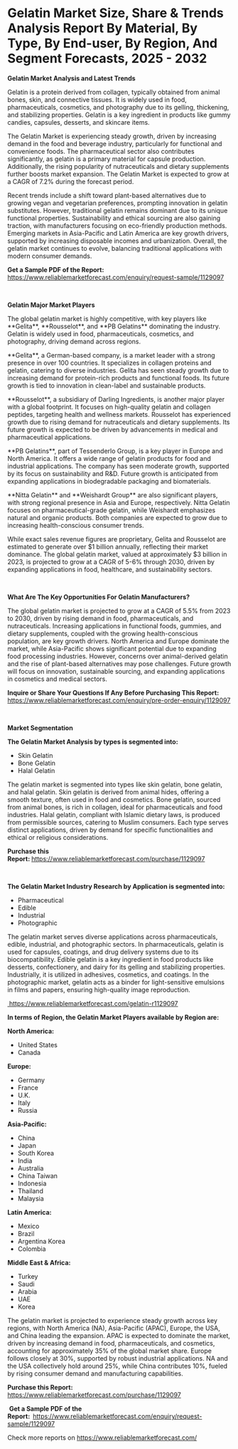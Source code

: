 <p><h1>Gelatin Market Size, Share & Trends Analysis Report By Material, By Type, By End-user, By Region, And Segment Forecasts, 2025 - 2032</h1></p><p><strong>Gelatin Market Analysis and Latest Trends</strong></p>
<p><p>Gelatin is a protein derived from collagen, typically obtained from animal bones, skin, and connective tissues. It is widely used in food, pharmaceuticals, cosmetics, and photography due to its gelling, thickening, and stabilizing properties. Gelatin is a key ingredient in products like gummy candies, capsules, desserts, and skincare items.</p><p>The Gelatin Market is experiencing steady growth, driven by increasing demand in the food and beverage industry, particularly for functional and convenience foods. The pharmaceutical sector also contributes significantly, as gelatin is a primary material for capsule production. Additionally, the rising popularity of nutraceuticals and dietary supplements further boosts market expansion. The Gelatin Market is expected to grow at a CAGR of 7.2% during the forecast period.</p><p>Recent trends include a shift toward plant-based alternatives due to growing vegan and vegetarian preferences, prompting innovation in gelatin substitutes. However, traditional gelatin remains dominant due to its unique functional properties. Sustainability and ethical sourcing are also gaining traction, with manufacturers focusing on eco-friendly production methods. Emerging markets in Asia-Pacific and Latin America are key growth drivers, supported by increasing disposable incomes and urbanization. Overall, the gelatin market continues to evolve, balancing traditional applications with modern consumer demands.</p></p>
<p><strong>Get a Sample PDF of the Report:&nbsp;</strong> <a href="https://www.reliablemarketforecast.com/enquiry/request-sample/1129097?utm_campaign=1170&utm_medium=2&utm_source=Github&utm_content=ia&utm_term=24012025&utm_id=gelatin">https://www.reliablemarketforecast.com/enquiry/request-sample/1129097</a></p>
<p>&nbsp;</p>
<p><strong>Gelatin Major Market Players</strong></p>
<p><p>The global gelatin market is highly competitive, with key players like **Gelita**, **Rousselot**, and **PB Gelatins** dominating the industry. Gelatin is widely used in food, pharmaceuticals, cosmetics, and photography, driving demand across regions.</p><p>**Gelita**, a German-based company, is a market leader with a strong presence in over 100 countries. It specializes in collagen proteins and gelatin, catering to diverse industries. Gelita has seen steady growth due to increasing demand for protein-rich products and functional foods. Its future growth is tied to innovation in clean-label and sustainable products.</p><p>**Rousselot**, a subsidiary of Darling Ingredients, is another major player with a global footprint. It focuses on high-quality gelatin and collagen peptides, targeting health and wellness markets. Rousselot has experienced growth due to rising demand for nutraceuticals and dietary supplements. Its future growth is expected to be driven by advancements in medical and pharmaceutical applications.</p><p>**PB Gelatins**, part of Tessenderlo Group, is a key player in Europe and North America. It offers a wide range of gelatin products for food and industrial applications. The company has seen moderate growth, supported by its focus on sustainability and R&D. Future growth is anticipated from expanding applications in biodegradable packaging and biomaterials.</p><p>**Nitta Gelatin** and **Weishardt Group** are also significant players, with strong regional presence in Asia and Europe, respectively. Nitta Gelatin focuses on pharmaceutical-grade gelatin, while Weishardt emphasizes natural and organic products. Both companies are expected to grow due to increasing health-conscious consumer trends.</p><p>While exact sales revenue figures are proprietary, Gelita and Rousselot are estimated to generate over $1 billion annually, reflecting their market dominance. The global gelatin market, valued at approximately $3 billion in 2023, is projected to grow at a CAGR of 5-6% through 2030, driven by expanding applications in food, healthcare, and sustainability sectors.</p></p>
<p>&nbsp;</p>
<p><strong>What Are The Key Opportunities For Gelatin Manufacturers?</strong></p>
<p><p>The global gelatin market is projected to grow at a CAGR of 5.5% from 2023 to 2030, driven by rising demand in food, pharmaceuticals, and nutraceuticals. Increasing applications in functional foods, gummies, and dietary supplements, coupled with the growing health-conscious population, are key growth drivers. North America and Europe dominate the market, while Asia-Pacific shows significant potential due to expanding food processing industries. However, concerns over animal-derived gelatin and the rise of plant-based alternatives may pose challenges. Future growth will focus on innovation, sustainable sourcing, and expanding applications in cosmetics and medical sectors.</p></p>
<p><strong>Inquire or Share Your Questions If Any Before Purchasing This Report:</strong> <a href="https://www.reliablemarketforecast.com/enquiry/pre-order-enquiry/1129097?utm_campaign=1170&utm_medium=2&utm_source=Github&utm_content=ia&utm_term=24012025&utm_id=gelatin">https://www.reliablemarketforecast.com/enquiry/pre-order-enquiry/1129097</a></p>
<p>&nbsp;</p>
<p><strong>Market Segmentation</strong></p>
<p><strong>The Gelatin Market Analysis by types is segmented into:</strong></p>
<p><ul><li>Skin Gelatin</li><li>Bone Gelatin</li><li>Halal Gelatin</li></ul></p>
<p><p>The gelatin market is segmented into types like skin gelatin, bone gelatin, and halal gelatin. Skin gelatin is derived from animal hides, offering a smooth texture, often used in food and cosmetics. Bone gelatin, sourced from animal bones, is rich in collagen, ideal for pharmaceuticals and food industries. Halal gelatin, compliant with Islamic dietary laws, is produced from permissible sources, catering to Muslim consumers. Each type serves distinct applications, driven by demand for specific functionalities and ethical or religious considerations.</p></p>
<p><strong>Purchase this Report:&nbsp;</strong><a href="https://www.reliablemarketforecast.com/purchase/1129097?utm_campaign=1170&utm_medium=2&utm_source=Github&utm_content=ia&utm_term=24012025&utm_id=gelatin">https://www.reliablemarketforecast.com/purchase/1129097</a></p>
<p>&nbsp;</p>
<p><strong>The Gelatin Market Industry Research by Application is segmented into:</strong></p>
<p><ul><li>Pharmaceutical</li><li>Edible</li><li>Industrial</li><li>Photographic</li></ul></p>
<p><p>The gelatin market serves diverse applications across pharmaceuticals, edible, industrial, and photographic sectors. In pharmaceuticals, gelatin is used for capsules, coatings, and drug delivery systems due to its biocompatibility. Edible gelatin is a key ingredient in food products like desserts, confectionery, and dairy for its gelling and stabilizing properties. Industrially, it is utilized in adhesives, cosmetics, and coatings. In the photographic market, gelatin acts as a binder for light-sensitive emulsions in films and papers, ensuring high-quality image reproduction.</p></p>
<p><a href="https://www.reliablemarketforecast.com/gelatin-r1129097?utm_campaign=1170&utm_medium=2&utm_source=Github&utm_content=ia&utm_term=24012025&utm_id=gelatin">&nbsp;https://www.reliablemarketforecast.com/gelatin-r1129097</a></p>
<p><strong>In terms of Region, the Gelatin Market Players available by Region are:</strong></p>
<p>
    <p> <strong> North America: </strong>
        <ul>
            <li>United States</li>
            <li>Canada</li>
        </ul>
        </p> 
    <p> <strong> Europe: </strong>
        <ul>
            <li>Germany</li>
            <li>France</li>
            <li>U.K.</li>
            <li>Italy</li>
            <li>Russia</li>
        </ul>
        </p> 
    <p> <strong> Asia-Pacific: </strong>
        <ul>
            <li>China</li>
            <li>Japan</li>
            <li>South Korea</li>
            <li>India</li>
            <li>Australia</li>
            <li>China Taiwan</li>
            <li>Indonesia</li>
            <li>Thailand</li>
            <li>Malaysia</li>
        </ul>
        </p> 
    <p> <strong> Latin America: </strong>
        <ul>
            <li>Mexico</li>
            <li>Brazil</li>
            <li>Argentina Korea</li>
            <li>Colombia</li>
        </ul>
        </p> 
    <p> <strong> Middle East & Africa: </strong>
        <ul>
            <li>Turkey</li>
            <li>Saudi</li>
            <li>Arabia</li>
            <li>UAE</li>
            <li>Korea</li>
        </ul>
    </p>
    </p>
<p><p>The gelatin market is projected to experience steady growth across key regions, with North America (NA), Asia-Pacific (APAC), Europe, the USA, and China leading the expansion. APAC is expected to dominate the market, driven by increasing demand in food, pharmaceuticals, and cosmetics, accounting for approximately 35% of the global market share. Europe follows closely at 30%, supported by robust industrial applications. NA and the USA collectively hold around 25%, while China contributes 10%, fueled by rising consumer demand and manufacturing capabilities.</p></p>
<p><strong>Purchase this Report: </strong><a href="https://www.reliablemarketforecast.com/purchase/1129097?utm_campaign=1170&utm_medium=2&utm_source=Github&utm_content=ia&utm_term=24012025&utm_id=gelatin">https://www.reliablemarketforecast.com/purchase/1129097</a></p>
<p>&nbsp;<strong>Get a Sample PDF of the Report:&nbsp;&nbsp;</strong><a href="https://www.reliablemarketforecast.com/enquiry/request-sample/1129097?utm_campaign=1170&utm_medium=2&utm_source=Github&utm_content=ia&utm_term=24012025&utm_id=gelatin">https://www.reliablemarketforecast.com/enquiry/request-sample/1129097</a></p>
<p><strong></strong></p>
<p>Check more reports on <a href="https://www.reliablemarketforecast.com/?utm_campaign=1170&utm_medium=2&utm_source=Github&utm_content=ia&utm_term=24012025&utm_id=gelatin">https://www.reliablemarketforecast.com/</a></p>